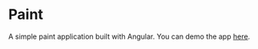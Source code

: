 # Paint

A simple paint application built with Angular. You can demo the app [here](https://mattshaffer11.github.io/paint/).
